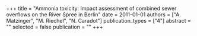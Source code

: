 +++
title = "Ammonia toxicity: Impact assessment of combined sewer overflows on the River Spree in Berlin"
date = 2011-01-01
authors = ["A. Matzinger", "M. Riechel", "N. Caradot"]
publication_types = ["4"]
abstract = ""
selected = false
publication = ""
+++

